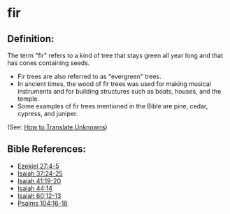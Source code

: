 # fir #

## Definition: ##

The term "fir" refers to a kind of tree that stays green all year long and that has cones containing seeds. 

* Fir trees are also referred to as "evergreen" trees.
* In ancient times, the wood of fir trees was used for making musical instruments and for building structures such as boats, houses, and the temple.
* Some examples of fir trees mentioned in the Bible are pine, cedar, cypress, and juniper.

(See: [How to Translate Unknowns](en/ta-vol1/translate/man/translate-unknown))



## Bible References: ##

* [Ezekiel 27:4-5](en/tn/ezk/help/27/04)
* [Isaiah 37:24-25](en/tn/isa/help/37/24)
* [Isaiah 41:19-20](en/tn/isa/help/41/19)
* [Isaiah 44:14](en/tn/isa/help/44/14)
* [Isaiah 60:12-13](en/tn/isa/help/60/12)
* [Psalms 104:16-18](en/tn/psa/help/104/16)